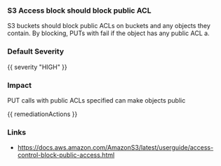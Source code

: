 
### S3 Access block should block public ACL


S3 buckets should block public ACLs on buckets and any objects they contain. By blocking, PUTs with fail if the object has any public ACL a.


### Default Severity
{{ severity "HIGH" }}

### Impact
PUT calls with public ACLs specified can make objects public

<!-- DO NOT CHANGE -->
{{ remediationActions }}

### Links
- https://docs.aws.amazon.com/AmazonS3/latest/userguide/access-control-block-public-access.html
        